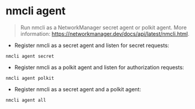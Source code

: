 # nmcli agent

> Run nmcli as a NetworkManager secret agent or polkit agent.
> More information: <https://networkmanager.dev/docs/api/latest/nmcli.html>.

- Register nmcli as a secret agent and listen for secret requests:

`nmcli agent secret`

- Register nmcli as a polkit agent and listen for authorization requests:

`nmcli agent polkit`

- Register nmcli as a secret agent and a polkit agent:

`nmcli agent all`
